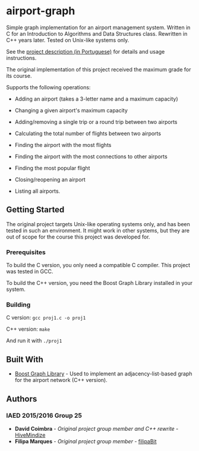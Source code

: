 # airport-graph

Simple graph implementation for an airport management system. 
Written in C for an Introduction to Algorithms and Data Structures class. Rewritten in C++ years later. 
Tested on Unix-like systems only.

See the [project description (in Portuguese)](https://github.com/HiveMindize/airport-graph/blob/master/P1-v1.3.pdf) for details and usage instructions.

The original implementation of this project received the maximum grade for its course.

Supports the following operations:

* Adding an airport (takes a 3-letter name and a maximum capacity)

* Changing a given airport's maximum capacity

* Adding/removing a single trip or a round trip between two airports

* Calculating the total number of flights between two airports

* Finding the airport with the most flights

* Finding the airport with the most connections to other airports

* Finding the most popular flight

* Closing/reopening an airport

* Listing all airports.

## Getting Started

The original project targets Unix-like operating systems only, and has been tested in such an environment.
It might work in other systems, but they are out of scope for the course this project was developed for.

### Prerequisites

To build the C version, you only need a compatible C compiler. This project was tested in GCC.

To build the C++ version, you need the Boost Graph Library installed in your system.

### Building

C version: `gcc proj1.c -o proj1`

C++ version: `make`

And run it with `./proj1`

## Built With

* [Boost Graph Library](https://www.boost.org/doc/libs/1_66_0/libs/graph/doc/index.html) - Used to implement an adjacency-list-based graph for the airport network (C++ version).

## Authors

### IAED 2015/2016 Group 25

* **David Coimbra** - *Original project group member and C++ rewrite* - [HiveMindize](https://github.com/HiveMindize)
* **Filipa Marques** - *Original project group member* - [filipaBit](https://github.com/filipaBit)
